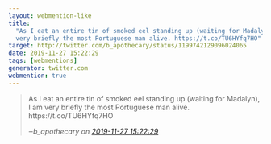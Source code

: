 ```yaml
---
layout: webmention-like
title:
  "As I eat an entire tin of smoked eel standing up (waiting for Madalyn), I am
  very briefly the most Portuguese man alive. https://t.co/TU6HYfq7HO"
target: http://twitter.com/b_apothecary/status/1199742129096024065
date: 2019-11-27 15:22:29
tags: [webmentions]
generator: twitter.com
webmention: true
---
```


<blockquote class="external-citation">
  <p>
    As I eat an entire tin of smoked eel standing up (waiting for Madalyn), I am very briefly the most Portuguese man alive. https://t.co/TU6HYfq7HO
  </p>
  <cite>‒<span class="p-author p-name">b_apothecary</span>
    on
    <a href="http://twitter.com/b_apothecary/status/1199742129096024065" rel="external nofollow" target="_blank">2019-11-27 15:22:29</a>
  </cite>
</blockquote>
